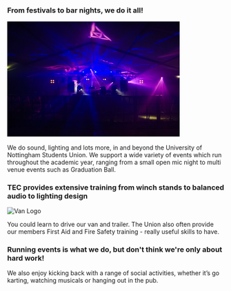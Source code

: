 ### From festivals to bar nights, we do it all!

<img src="static/images/flash.jpg" alt="NSR" width="400em">

We do sound, lighting and lots more, in and beyond the University of Nottingham Students Union. 
We support a wide variety of events which run throughout the academic year, ranging from a small open mic night to multi venue events such as Graduation Ball.

### TEC provides extensive training from winch stands to balanced audio to lighting design

<img src="static/images/van.jpg" alt="Van Logo" width="200em">

You could learn to drive our van and trailer. The Union also often provide our members First Aid and Fire Safety training - really useful skills to have.

### Running events is what we do, but don't think we're only about hard work!

We also enjoy kicking back with a range of social activities, whether it’s go karting, watching musicals or hanging out in the pub. 


